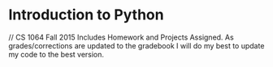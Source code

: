 # Introduction to Python 
// CS 1064 Fall 2015
Includes Homework and Projects Assigned. As grades/corrections are updated to the gradebook I will do my best to update my code to the best version. 
